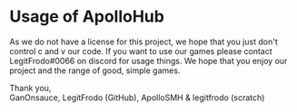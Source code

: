 # Usage of ApolloHub
As we do not have a license for this project, we hope that you just don't control c and v our code. If you want to use our games please contact LegitFrodo#0066 on discord for usage things. We hope that you enjoy our project and the range of good, simple games.

Thank you,
<br>
GanOnsauce, LegitFrodo (GitHub), ApolloSMH & legitfrodo (scratch)
